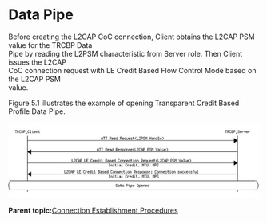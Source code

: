 # Data Pipe

Before creating the L2CAP CoC connection, Client obtains the L2CAP PSM value for the TRCBP Data<br /> Pipe by reading the L2PSM characteristic from Server role. Then Client issues the L2CAP<br /> CoC connection request with LE Credit Based Flow Control Mode based on the L2CAP PSM<br /> value.

Figure 5.1 illustrates the example of opening Transparent Credit Based Profile Data Pipe.

![](GUID-D7EF5C4D-3A02-4862-8BDD-1E7A8BEFAFD1-low.jpg)



**Parent topic:**[Connection Establishment Procedures](GUID-BC52472F-FBF3-43EE-A491-FCEBA2CB0368.md)

